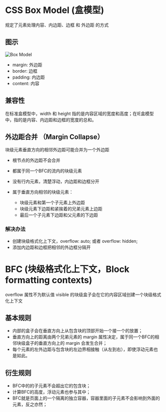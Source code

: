 # CSS Box Model (盒模型)

规定了元素处理内容、内边距、边框 和 外边距 的方式

## 图示
![Box Model](http://www.w3school.com.cn/i/ct_boxmodel.gif)

- margin: 外边距
- border: 边框
- padding: 内边距
- content: 内容

## 兼容性
在标准盒模型中，width 和 height 指的是内容区域的宽度和高度；在IE盒模型中，指的是内容、内边距和边框的宽度的总和。

## 外边距合并 （Margin Collapse）
块级元素垂直方向的相邻外边距可能合并为一个外边距

- 根节点的外边距不会合并

- 都属于同一个BFC的流内的块级元素
- 没有行内元素，清楚浮动，内边距和边框分开
- 属于垂直方向相邻的块级元素：
  - 块级元素和第一个子元素上外边距
  - 块级元素下边距和紧挨着的兄弟元素上边距
  - 最后一个子元素下边距和父元素的下边距

### 解决办法
- 创建块级格式化上下文，overflow: auto; 或者 overflow: hidden;
- 添加内边距和边框把相邻的外边框分隔开

# BFC (块级格式化上下文，Block formatting contexts)
overflow 属性不为默认值 visible 的块级盒子会在它的内容区域创建一个块级格式化上下文

## 基本规则
- 内部的盒子会在垂直方向上从包含块的顶部开始一个接一个的放置；
- 垂直方向上的距离由两个兄弟元素的 margin 属性决定，属于同一个BFC的相邻块级盒子的垂直方向上的 margin 会发生合并；
- 每个元素的左外边距与包含块的左边界相接触（从左到右），即使浮动元素也是如此。

## 衍生规则
- BFC中的的子元素不会超出它的包含块；
- 计算BFC的高度，浮动元素也参与其中；
- BFC就是页面上的一个隔离的独立容器，容器里面的子元素不会影响到外面的元素，反之亦然；
